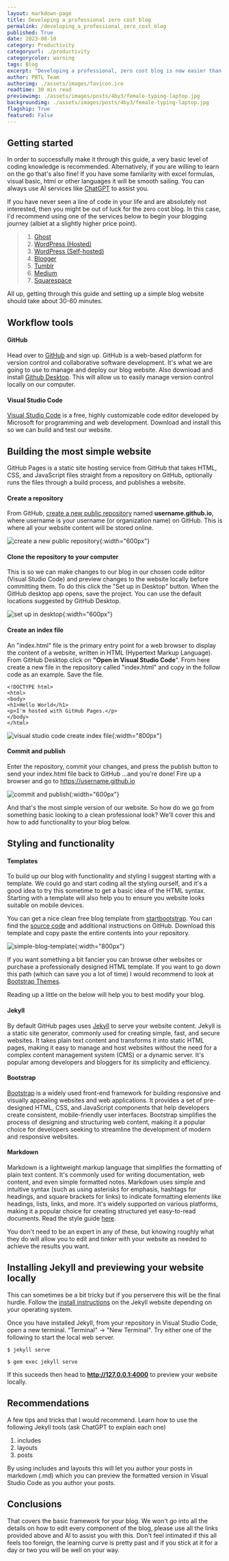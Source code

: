 ```yaml
---
layout: markdown-page
title: Developing a professional zero cost blog
permalink: /developing_a_professional_zero_cost_blog
published: True
date: 2023-08-10
category: Productivity
categoryurl: ./productivity
categorycolor: warning
tags: Blog
excerpt: "Developing a professional, zero cost blog is now easier than ever thanks to these tools and services. This is the exact roadmap I used to create this blog, and you can do it to."
author: PBTL Team
authorimg: ./assets/images/favicon.ico
readtime: 30 min read
previewimg: ./assets/images/posts/4by3/female-typing-laptop.jpg
backgroundimg: ./assets/images/posts/4by3/female-typing-laptop.jpg
flagship: True
featured: False
---
```


## Getting started

In order to successfully make it through this guide, a very basic level of coding knowledge is recommended. Alternatively, if you are willing to learn on the go that's also fine! If you have some familarity with excel formulas, visual basic, html or other languages it will be smooth sailing. You can always use AI services like [ChatGPT](https://chat.openai.com/) to assist you.

If you have never seen a line of code in your life and are absolutely not interested, then you might be out of luck for the zero cost blog. In this case, I'd recommend using one of the services below to begin your blogging journey (albiet at a slightly higher price point).

>1. [Ghost](https://ghost.org/)
>2. [WordPress (Hosted)](https://wordpress.com/)
>3. [WordPress (Self-hosted)](https://wordpress.org/)
>4. [Blogger](https://www.blogger.com/)
>5. [Tumblr](https://www.tumblr.com/)
>6. [Medium](https://medium.com/)
>7. [Squarespace](https://www.squarespace.com/)

All up, getting through this guide and setting up a simple blog website should take about 30-60 minutes.

## Workflow tools

#### GitHub

Head over to [GitHub](https://github.com/) and sign up. GitHub is a web-based platform for version control and collaborative software development. It's what we are going to use to manage and deploy our blog website. Also download and install [Github Desktop](https://desktop.github.com/). This will allow us to easily manage version control locally on our computer.

#### Visual Studio Code

[Visual Studio Code](https://code.visualstudio.com/) is a free, highly customizable code editor developed by Microsoft for programming and web development. Download and install this so we can build and test our website.

## Building the most simple website

GitHub Pages is a static site hosting service from GitHub that takes HTML, CSS, and JavaScript files straight from a repository on GitHub, optionally runs the files through a build process, and publishes a website.

#### Create a repository

From GitHub, [create a new public repository](https://github.com/new) named **username.github.io**, where username is your username (or organization name) on GitHub. This is where all your website content will be stored online.

![create a new public repository](https://pages.github.com/images/user-repo@2x.png){:width="600px"}

#### Clone the repository to your computer

This is so we can make changes to our blog in our chosen code editor (Visual Studio Code) and preview changes to the website locally before committing them. To do this click the "Set up in Desktop" button. When the GitHub desktop app opens, save the project. You can use the default locations suggested by GitHub Desktop.

![set up in desktop](https://pages.github.com/images/setup-in-desktop@2x.png){:width="600px"}

#### Create an index file

An "index.html" file is the primary entry point for a web browser to display the content of a website, written in HTML (Hypertext Markup Language). From GitHub Desktop click on **"Open in Visual Studio Code**". From here create a new file in the repository called "index.html" and copy in the follow code as an example. Save the file.

    <!DOCTYPE html>
    <html>
    <body>
    <h1>Hello World</h1>
    <p>I'm hosted with GitHub Pages.</p>
    </body>
    </html>

![visual studio code create index file](./assets/images/posts/screensnips/visual-studio-index-file.png){:width="800px"}

#### Commit and publish
Enter the repository, commit your changes, and press the publish button to send your index.html file back to GitHub …and you're done! Fire up a browser and go to https://username.github.io

![commit and publish](https://pages.github.com/images/desktop-demo@2x.gif){:width="600px"}

And that's the most simple version of our website. So how do we go from something basic looking to a clean professional look? We'll cover this and how to add functionality to your blog below.

## Styling and functionality

#### Templates

To build up our blog with functionality and styling I suggest starting with a template. We could go and start coding all the styling ourself, and it's a good idea to try this sometime to get a basic idea of the HTML syntax. Starting with a template will also help you to ensure you website looks suitable on mobile devices.

You can get a nice clean free blog template from [startbootstrap](https://startbootstrap.com/theme/clean-blog-jekyll). You can find the [source code](https://github.com/startbootstrap/startbootstrap-clean-blog-jekyll) and additional instructions on GitHub. Download this template and copy paste the entire contents into your repository.

![simple-blog-template](https://assets.startbootstrap.com/img/screenshots/themes/clean-blog-jekyll.png){:width="800px"}

If you want something a bit fancier you can browse other websites or purchase a professionally designed HTML template. If you want to go down this path (which can save you a lot of time) I would recommend to look at [Bootstrap Themes](https://themes.getbootstrap.com/).

Reading up a little on the below will help you to best modify your blog.

#### Jekyll
By default GitHub pages uses [Jekyll](https://jekyllrb.com/) to serve your website content. Jekyll is a static site generator, commonly used for creating simple, fast, and secure websites. It takes plain text content and transforms it into static HTML pages, making it easy to manage and host websites without the need for a complex content management system (CMS) or a dynamic server. It's popular among developers and bloggers for its simplicity and efficiency.


#### Bootstrap
[Bootstrap](https://getbootstrap.com/) is a widely used front-end framework for building responsive and visually appealing websites and web applications. It provides a set of pre-designed HTML, CSS, and JavaScript components that help developers create consistent, mobile-friendly user interfaces. Bootstrap simplifies the process of designing and structuring web content, making it a popular choice for developers seeking to streamline the development of modern and responsive websites.

#### Markdown
Markdown is a lightweight markup language that simplifies the formatting of plain text content. It's commonly used for writing documentation, web content, and even simple formatted notes. Markdown uses simple and intuitive syntax (such as using asterisks for emphasis, hashtags for headings, and square brackets for links) to indicate formatting elements like headings, lists, links, and more. It's widely supported on various platforms, making it a popular choice for creating structured yet easy-to-read documents. Read the style guide [here](https://www.markdownguide.org/).

You don't need to be an expert in any of these, but knowing roughly what they do will allow you to edit and tinker with your website as needed to achieve the results you want.

## Installing Jekyll and previewing your website locally
This can sometimes be a bit tricky but if you perservere this will be the final hurdle. Follow the [install instructions](https://jekyllrb.com/docs/) on the Jekyll website depending on your operating system.

Once you have installed Jekyll, from your repository in Visual Studio Code, open a new terminal. "Terminal" -> "New Terminal". Try either one of the following to start the local web server.

    $ jekyll serve

    $ gem exec jekyll serve

If this suceeds then head to **http://127.0.0.1:4000** to preview your website locally.

## Recommendations
A few tips and tricks that I would recommend. Learn how to use the following Jekyll tools (ask ChatGPT to explain each one)

1. includes
2. layouts
3. posts

By using includes and layouts this will let you author your posts in markdown (.md) which you can preview the formatted version in Visual Studio Code as you author your posts.

## Conclusions
That covers the basic framework for your blog. We won't go into all the details on how to edit every component of the blog, please use all the links provided above and AI to assist you with this. Don't feel intimated if this all feels too foreign, the learning curve is pretty past and if you stick at it for a day or two you will be well on your way.